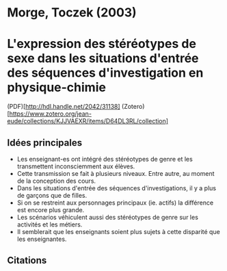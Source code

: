 # Morge, Toczek (2003)
# L'expression des stéréotypes de sexe dans les situations d'entrée des séquences d'investigation en physique-chimie

(PDF)[http://hdl.handle.net/2042/31138]
(Zotero)[https://www.zotero.org/jean-eude/collections/KJJVAEXR/items/D64DL3RL/collection]

## Idées principales

* Les enseignant-es ont intégré des stéréotypes de genre et les transmettent inconsciemment aux élèves.
* Cette transmission se fait à plusieurs niveaux. Entre autre, au moment de la conception des cours.
* Dans les situations d'entrée des séquences d'investigations, il y a plus de garçons que de filles.
* Si on se restreint aux personnages principaux (ie. actifs) la différence est encore plus grande.
* Les scénarios véhiculent aussi des stéréotypes de genre sur les activités et les métiers.
* Il semblerait que les enseignants soient plus sujets à cette disparité que les enseignantes.

## Citations

> 
